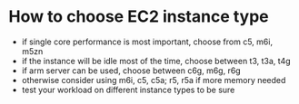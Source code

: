 # How to choose EC2 instance type

- if single core performance is most important, choose from c5, m6i, m5zn
- if the instance will be idle most of the time, choose between t3, t3a, t4g
- if arm server can be used, choose between c6g, m6g, r6g
- otherwise consider using m6i, c5, c5a; r5, r5a if more memory needed
- test your workload on different instance types to be sure
